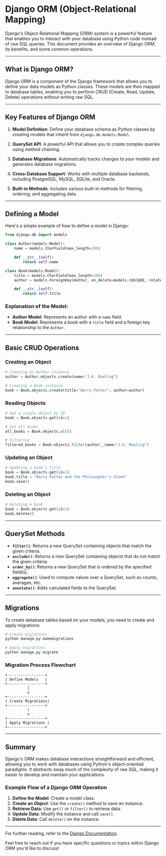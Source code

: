 # Django ORM (Object-Relational Mapping)

Django's Object-Relational Mapping (ORM) system is a powerful feature that enables you to interact with your database using Python code instead of raw SQL queries. This document provides an overview of Django ORM, its benefits, and some common operations.

---

## What is Django ORM?

Django ORM is a component of the Django framework that allows you to define your data models as Python classes. These models are then mapped to database tables, enabling you to perform CRUD (Create, Read, Update, Delete) operations without writing raw SQL.

---

## Key Features of Django ORM

1. **Model Definition**: Define your database schema as Python classes by creating models that inherit from `django.db.models.Model`.

2. **QuerySet API**: A powerful API that allows you to create complex queries using method chaining.

3. **Database Migrations**: Automatically tracks changes to your models and generates database migrations.

4. **Cross-Database Support**: Works with multiple database backends, including PostgreSQL, MySQL, SQLite, and Oracle.

5. **Built-in Methods**: Includes various built-in methods for filtering, ordering, and aggregating data.

---

## Defining a Model

Here's a simple example of how to define a model in Django:

```python
from django.db import models

class Author(models.Model):
    name = models.CharField(max_length=100)

    def __str__(self):
        return self.name

class Book(models.Model):
    title = models.CharField(max_length=200)
    author = models.ForeignKey(Author, on_delete=models.CASCADE, related_name='books')

    def __str__(self):
        return self.title
```

### Explanation of the Model:
- **Author Model**: Represents an author with a `name` field.
- **Book Model**: Represents a book with a `title` field and a foreign key relationship to the `Author`.

---

## Basic CRUD Operations

### Creating an Object

```python
# Creating an Author instance
author = Author.objects.create(name="J.K. Rowling")

# Creating a Book instance
book = Book.objects.create(title="Harry Potter", author=author)
```

### Reading Objects

```python
# Get a single object by ID
book = Book.objects.get(id=1)

# Get all books
all_books = Book.objects.all()

# Filtering
filtered_books = Book.objects.filter(author__name="J.K. Rowling")
```

### Updating an Object

```python
# Updating a book's title
book = Book.objects.get(id=1)
book.title = "Harry Potter and the Philosopher's Stone"
book.save()
```

### Deleting an Object

```python
# Deleting a book
book = Book.objects.get(id=1)
book.delete()
```

---

## QuerySet Methods

- **`filter()`**: Returns a new QuerySet containing objects that match the given criteria.
- **`exclude()`**: Returns a new QuerySet containing objects that do not match the given criteria.
- **`order_by()`**: Returns a new QuerySet that is ordered by the specified field(s).
- **`aggregate()`**: Used to compute values over a QuerySet, such as counts, averages, etc.
- **`annotate()`**: Adds calculated fields to the QuerySet.

---

## Migrations

To create database tables based on your models, you need to create and apply migrations:

```bash
# Create migrations
python manage.py makemigrations

# Apply migrations
python manage.py migrate
```

### Migration Process Flowchart

```plaintext
+-----------------+
| Define Models   |
+-----------------+
          |
          v
+-----------------+
| Create Migrations|
+-----------------+
          |
          v
+-----------------+
| Apply Migrations |
+-----------------+
```

---

## Summary

Django's ORM makes database interactions straightforward and efficient, allowing you to work with databases using Python's object-oriented paradigms. It abstracts away much of the complexity of raw SQL, making it easier to develop and maintain your applications.

### Example Flow of a Django ORM Operation

1. **Define the Model**: Create a model class.
2. **Create an Object**: Use the `create()` method to save an instance.
3. **Retrieve Data**: Use `get()` or `filter()` to retrieve data.
4. **Update Data**: Modify the instance and call `save()`.
5. **Delete Data**: Call `delete()` on the instance.

---

For further reading, refer to the [Django Documentation](https://docs.djangoproject.com/en/stable/topics/db/models/).

Feel free to reach out if you have specific questions or topics within Django ORM you'd like to discuss!
